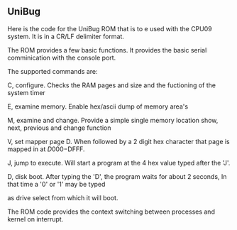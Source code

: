 ## UniBug

Here is the code for the UniBug ROM that is to e used with the CPU09 system. It is in a CR/LF delimiter format.

The ROM provides a few basic functions. It provides the basic serial comminication with the console port.

The supported commands are:

C,  configure. Checks the RAM pages and size and the fuctioning of the system timer

E, examine memory. Enable hex/ascii dump of memory area's

M, examine and change. Provide a simple single memory location show, next, previous and change function

V, set mapper page D. When followed by a 2 digit hex character that page is mapped in at $D000-$DFFF.

J, jump to execute. Will start a program at the 4 hex value typed after the 'J'. 

D, disk boot. After typing the 'D', the program waits for about 2 seconds, In that time a '0' or '1' may be typed

   as drive select from which it will boot.
   
The ROM code provides the context switching between processes and kernel on interrupt.
